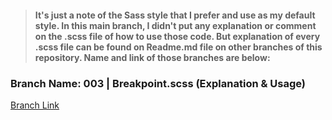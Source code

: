> #### It's just a note of the Sass style that I prefer and use as my default style. In this main branch, I didn't put any explanation or comment on the **.scss** file of how to use those code. But explanation of every .scss file can be found on Readme.md file on other branches of this repository. Name and link of those branches are below:

### Branch Name: 003 | Breakpoint.scss (Explanation & Usage) <br/>
[Branch Link](https://github.com/Rasaf-Ibrahim/Sass--Boilerplates/tree/003) <br/>


